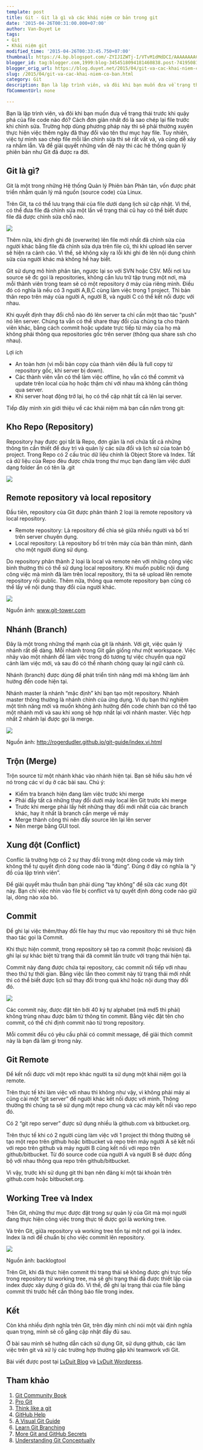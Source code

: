 ```yaml
---
template: post
title: Git - Git là gì và các khái niệm cơ bản trong git
date: '2015-04-26T00:31:00.000+07:00'
author: Van-Duyet Le
tags:
- Git
- Khái niệm git
modified_time: '2015-04-26T00:33:45.750+07:00'
thumbnail: https://4.bp.blogspot.com/-ZYIJIZWTj-I/VTvM1dMdDCI/AAAAAAAACWA/_V9XNOLwkAw/s1600/2color-lightbg%402x.png
blogger_id: tag:blogger.com,1999:blog-3454518094181460838.post-7419508156233320114
blogger_orig_url: https://blog.duyet.net/2015/04/git-va-cac-khai-niem-co-ban.html
slug: /2015/04/git-va-cac-khai-niem-co-ban.html
category: Git
description: Bạn là lập trình viên, và đôi khi bạn muốn đưa về trạng thái trước khi quậy phá của file code nào đó? Cách đơn giản nhất đó là sao chép lại file trước khi chỉnh sửa. Trường hợp dùng phương pháp này thì sẽ phải thường xuyên thực hiện việc thêm ngày đã thay đổi vào tên thư mục hay file. Tuy nhiên, việc tự mình sao chép file mỗi lần chỉnh sửa thì sẽ rất vất vả, và cũng dễ xảy ra nhầm lẫn.
fbCommentUrl: none

---
```


Bạn là lập trình viên, và đôi khi bạn muốn đưa về trạng thái trước khi quậy phá của file code nào đó? Cách đơn giản nhất đó là sao chép lại file trước khi chỉnh sửa. Trường hợp dùng phương pháp này thì sẽ phải thường xuyên thực hiện việc thêm ngày đã thay đổi vào tên thư mục hay file. Tuy nhiên, việc tự mình sao chép file mỗi lần chỉnh sửa thì sẽ rất vất vả, và cũng dễ xảy ra nhầm lẫn.
Và để giải quyết những vấn đề này thì các hệ thống quản lý phiên bản như Git đã được ra đời.

## Git là gì? ##
Git là một trong những Hệ thống Quản lý Phiên bản Phân tán, vốn được phát triển nhằm quản lý mã nguồn (source code) của Linux.

Trên Git, ta có thể lưu trạng thái của file dưới dạng lịch sử cập nhật. Vì thế, có thể đưa file đã chỉnh sửa một lần về trạng thái cũ hay có thể biết được file đã được chỉnh sửa chỗ nào.

![](https://4.bp.blogspot.com/-ZYIJIZWTj-I/VTvM1dMdDCI/AAAAAAAACWA/_V9XNOLwkAw/s1600/2color-lightbg%402x.png)

Thêm nữa, khi định ghi đè (overwrite) lên file mới nhất đã chỉnh sửa của người khác bằng file đã chỉnh sửa dựa trên file cũ, thì khi upload lên server sẽ hiện ra cảnh cáo. Vì thế, sẽ không xảy ra lỗi khi ghi đè lên nội dung chỉnh sửa của người khác mà không hề hay biết.

Git sử dụng mô hình phân tán, ngược lại so với SVN hoặc CSV. Mỗi nơi lưu source sẽ đc gọi là repositories, không cần lưu trữ tập trung một nơi, mà mỗi thành viên trong team sẽ có một repository ở máy của riêng mình.
Điều đó có nghĩa là nếu có 3 người A,B,C cùng làm việc trong 1 project. Thì bản thân repo trên máy của người A, người B, và người C có thể kết nối được với nhau.

Khi quyết định thay đổi chỗ nào đó lên server ta chỉ cần một thao tác "push" nó lên server. Chúng ta vẫn có thể share thay đổi của chúng ta cho thành viên khác, bằng cách commit hoặc update trực tiếp từ máy của họ mà không phải thông qua repositories gốc trên server (thông qua share ssh cho nhau).

Lợi ích

- An toàn hơn (vì mỗi bản copy của thành viên đều là full copy từ repository gốc, khi server bị down).
- Các thành viên vẫn có thể làm việc offline, họ vẫn có thể commit và update trên local của họ hoặc thậm chí với nhau mà không cần thông qua server.
- Khi server hoạt động trở lại, họ có thể cập nhật tất cả lên lại server.

Tiếp đây mình xin giới thiệu về các khái niệm mà bạn cần nắm trong git:

## Kho Repo (Repository) ##
Repository hay được gọi tắt là Repo, đơn giản là nơi chứa tất cả những thông tin cần thiết để duy trì và quản lý các sửa đổi và lịch sử của toàn bộ project. Trong Repo có 2 cấu trúc dữ liệu chính là Object Store và Index. Tất cả dữ liệu của Repo đèu được chứa trong thư mục bạn đang làm việc dưới dạng folder ẩn có tên là .git

![](https://4.bp.blogspot.com/-fC2tMlgfHXo/VTvNssnSP1I/AAAAAAAACWI/C6nTDooFOiE/s1600/git-repo.png)

## Remote repository và local repository ##
Đầu tiên, repository của Git được phân thành 2 loại là remote repository và local repository.

- Remote repository: Là repository để chia sẻ giữa nhiều người và bố trí trên server chuyên dụng.
- Local repository: Là repository bố trí trên máy của bản thân mình, dành cho một người dùng sử dụng.

Do repository phân thành 2 loại là local và remote nên với những công việc bình thường thì có thể sử dụng local repository. Khi muốn public nội dung công việc mà mình đã làm trên local repository, thì ta sẽ upload lên remote repository rồi public. Thêm nữa, thông qua remote repository bạn cũng có thể lấy về nội dung thay đổi của người khác.

![](https://2.bp.blogspot.com/-aBPG-ztqfk0/VTvHH59jZkI/AAAAAAAACVc/eXqR_iG3oys/s1600/basic-remote-workflow.png)

Nguồn ảnh: www.git-tower.com

## Nhánh (Branch) ##
Đây là một trong những thế mạnh của git là nhánh. Với git, việc quản lý nhánh rất dễ dàng. Mỗi nhánh trong Git gần giống như một workspace. Việc nhảy vào một nhánh để làm việc trong đó tương tự việc chuyển qua ngữ cảnh làm việc mới, và sau đó có thể nhanh chóng quay lại ngữ cảnh cũ.

Nhánh (branch) được dùng để phát triển tính năng mới mà không làm ảnh hưởng đến code hiện tại.

Nhánh master là nhánh “mặc định” khi bạn tạo một repository.
Nhánh master thông thường là nhánh chính của ứng dụng. Ví dụ bạn thử nghiệm một tính năng mới và muốn không ảnh hưởng đến code chính bạn có thể tạo một nhánh mới và sau khi xong sẽ hợp nhất lại với nhánh master. Việc hợp nhất 2 nhánh lại được gọi là merge.

![](https://4.bp.blogspot.com/-lwRXq80wt0U/VTvGLbXUrgI/AAAAAAAACVU/ekAhTHuKmBM/s1600/branches.png)

Nguồn ảnh: http://rogerdudler.github.io/git-guide/index.vi.html

## Trộn (Merge) ##
Trộn source từ một nhánh khác vào nhánh hiện tại. Bạn sẽ hiểu sâu hơn về nó trong các ví dụ ở các bài sau.
Chú ý:

- Kiểm tra branch hiện đang làm việc trước khi merge
- Phải đẩy tất cả những thay đổi dưới máy local lên Git trước khi merge
- Trước khi merge phải lấy hết những thay đổi mới nhất của các branch khác, hay ít nhất là branch cần merge về máy
- Merge thành công thì nên đẩy source lên lại lên server
- Nên merge bằng GUI tool.

## Xung đột (Conflict) ##

Conflic là trường hợp có 2 sự thay đổi trong một dòng code và máy tính không thể tự quyết định dòng code nào là “đúng”. Đúng ở đây có nghĩa là “ý đồ của lập trình viên”.

Để giải quyết mâu thuẫn bạn phải dùng “tay không” để sữa các xung đột này. Bạn chỉ việc nhìn vào file bị conflict và tự quyết định dòng code nào giữ lại, dòng nào xóa bỏ.

## Commit  ##

Để ghi lại việc thêm/thay đổi file hay thư mục vào repository thì sẽ thực hiện thao tác gọi là Commit.

Khi thực hiện commit, trong repository sẽ tạo ra commit (hoặc revision) đã ghi lại sự khác biệt từ trạng thái đã commit lần trước với trạng thái hiện tại.

Commit này đang được chứa tại repository, các commit nối tiếp với nhau theo thứ tự thời gian. Bằng việc lần theo commit này từ trạng thái mới nhất thì có thể biết được lịch sử thay đổi trong quá khứ hoặc nội dung thay đổi đó.

![](https://2.bp.blogspot.com/-ck1jR2dDy6s/VTvIjBktgaI/AAAAAAAACVo/D-_6lpJqojQ/s1600/capture_intro1_3_1.png)

Các commit này, được đặt tên bởi 40 ký tự alphabet (mã md5 thì phải) không trùng nhau được băm từ thông tin commit. Bằng việc đặt tên cho commit, có thể chỉ định commit nào từ trong repository.

Mỗi commit đều có yêu cầu phải có commit message, để giải thích commit này là bạn đã làm gì trong này. 

## Git Remote 

Để kết nối được với một repo khác người ta sử dụng một khái niệm gọi là remote.

Trên thực tế khi làm việc với nhau thì không như vậy, vì không phải máy ai cũng cài một “git server” để người khác kết nối được với mình. Thông thường thì chúng ta sẽ sử dụng một repo chung và các máy kết nối vào repo đó.

Có 2 “git repo server” được sử dụng nhiều là github.com và bitbucket.org. 

Trên thực tế khi có 2 người cùng làm việc với 1 project thì thông thường sẽ tạo một repo trên github hoặc bitbucket và repo trên máy người A sẽ kết nối với repo trên github và máy người B cũng kết nối với repo trên github/bitbucket. Từ đó source code của người A và người B sẽ được đồng bộ với nhau thông qua repo trên github/bitbucket.

Vì vậy, trước khi sử dụng git thì bạn nên đăng kí một tài khoản trên github.com hoặc bitbucket.org.

## Working Tree và Index 

Trên Git, những thư mục được đặt trong sự quản lý của Git mà mọi người đang thực hiện công việc trong thực tế được gọi là working tree.

Và trên Git, giữa repository và working tree tồn tại một nơi gọi là index. Index là nơi để chuẩn bị cho việc commit lên repository.

![](https://2.bp.blogspot.com/-v1OCS7kHYBU/VTvKIXupM-I/AAAAAAAACV0/Mr-2OnCtKT4/s1600/capture_intro1_4_1.png)

Nguồn ảnh: backlogtool

Trên Git, khi đã thực hiện commit thì trạng thái sẽ không được ghi trực tiếp trong repository từ working tree, mà sẽ ghi trạng thái đã được thiết lập của index được xây dựng ở giữa đó. Vì thế, để ghi lại trạng thái của file bằng commit thì trước hết cần thông báo file trong index.

## Kết ##

Còn khá nhiều định nghĩa trên Git, trên đây mình chỉ nói một vài định nghĩa quan trọng, mình sẽ cố gắng cập nhật đầy đủ sau. 

Ở bài sau mình sẽ hướng dẫn cách sử dụng Git, sử dụng github, các làm việc trên git và xử lý các trường hợp thường gặp khi teamwork với Git. 

Bài viết được post tại [LvDuit Blog](http://blog.lvduit.com/) và [LvDuit Wordpress](http://lvduit.wordpress.com/).

## Tham khảo  ##

1. [Git Community Book](http://book.git-scm.com/)
2. [Pro Git](http://progit.org/book/)
3. [Think like a git](http://think-like-a-git.net/)
4. [GitHub Help](http://help.github.com/)
5. [A Visual Git Guide](http://marklodato.github.com/visual-git-guide/index-en.html)
6. [Learn Git Branching](http://pcottle.github.io/learnGitBranching/)
7. [More Git and GitHub Secrets](http://zachholman.com/talk/more-git-and-github-secrets/)
8. [Understanding Git Conceptually](http://www.sbf5.com/~cduan/technical/git/)
